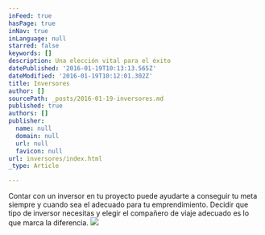 ```yaml
---
inFeed: true
hasPage: true
inNav: true
inLanguage: null
starred: false
keywords: []
description: Una elección vital para el éxito
datePublished: '2016-01-19T10:13:13.565Z'
dateModified: '2016-01-19T10:12:01.302Z'
title: Inversores
author: []
sourcePath: _posts/2016-01-19-inversores.md
published: true
authors: []
publisher:
  name: null
  domain: null
  url: null
  favicon: null
url: inversores/index.html
_type: Article

---
```

Contar con un inversor en tu proyecto puede ayudarte a conseguir tu meta siempre y cuando sea el adecuado para tu emprendimiento. Decidir que tipo de inversor necesitas y elegir el compañero de viaje adecuado es lo que marca la diferencia.
![](https://the-grid-user-content.s3-us-west-2.amazonaws.com/9227fc7f-29c8-4f1c-a3c4-9ef9388160a5.png)